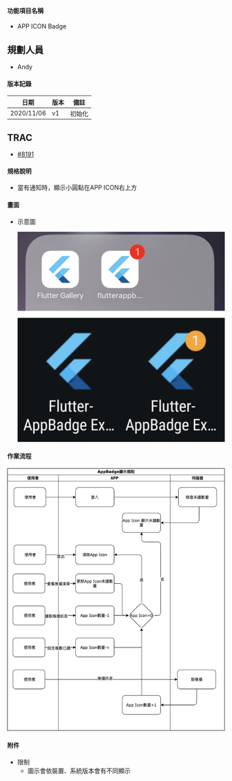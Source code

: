 #### <div id="notification">功能項目名稱</div>
  * APP ICON Badge

## <div id="user">規劃人員</div>
  * Andy

#### <div id="version">版本記錄</div>
  |日期|版本|備註|
  |---|---|---|
  |2020/11/06|v1|初始化|

## <div id="trac">TRAC</div>
  * [#8191](http://trac.uneec.com/trac/neco/ticket/8191)

#### <div id="specification">規格說明</div>
  * 當有通知時，顯示小圓點在APP ICON右上方

#### <div id="photo">畫面</div>
  * 示意圖

    ![Notification Badge](./image/notification_icon.png)

#### <div id="workflow">作業流程</div>

  ![Notification Work Flow Badge](./image/workflow_badge.png)

#### <div id="attachment">附件</div>
* 限制
  * 圖示會依裝置、系統版本會有不同顯示

